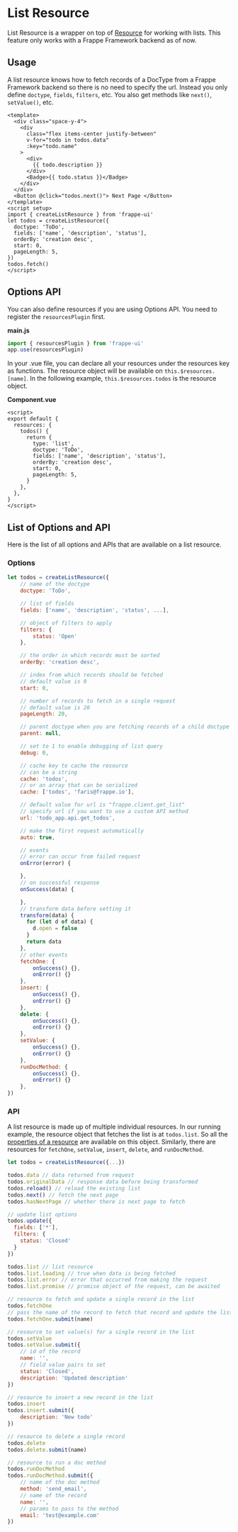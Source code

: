# List Resource

List Resource is a wrapper on top of [Resource](/resources/resource) for working
with lists. This feature only works with a Frappe Framework backend as of now.

## Usage

A list resource knows how to fetch records of a DocType from a Frappe Framework
backend so there is no need to specify the url. Instead you only define
`doctype`, `fields`, `filters`, etc. You also get methods like `next()`,
`setValue()`, etc.

```vue
<template>
  <div class="space-y-4">
    <div
      class="flex items-center justify-between"
      v-for="todo in todos.data"
      :key="todo.name"
    >
      <div>
        {{ todo.description }}
      </div>
      <Badge>{{ todo.status }}</Badge>
    </div>
  </div>
  <Button @click="todos.next()"> Next Page </Button>
</template>
<script setup>
import { createListResource } from 'frappe-ui'
let todos = createListResource({
  doctype: 'ToDo',
  fields: ['name', 'description', 'status'],
  orderBy: 'creation desc',
  start: 0,
  pageLength: 5,
})
todos.fetch()
</script>
```

## Options API

You can also define resources if you are using Options API. You need to register
the `resourcesPlugin` first.

**main.js**

```js
import { resourcesPlugin } from 'frappe-ui'
app.use(resourcesPlugin)
```

In your .vue file, you can declare all your resources under the resources key as
functions. The resource object will be available on `this.$resources.[name]`. In
the following example, `this.$resources.todos` is the resource object.

**Component.vue**

```vue
<script>
export default {
  resources: {
    todos() {
      return {
        type: 'list',
        doctype: 'ToDo',
        fields: ['name', 'description', 'status'],
        orderBy: 'creation desc',
        start: 0,
        pageLength: 5,
      }
    },
  },
}
</script>
```

## List of Options and API

Here is the list of all options and APIs that are available on a list resource.

### Options

```js
let todos = createListResource({
    // name of the doctype
    doctype: 'ToDo',

    // list of fields
    fields: ['name', 'description', 'status', ...],

    // object of filters to apply
    filters: {
        status: 'Open'
    },

    // the order in which records must be sorted
    orderBy: 'creation desc',

    // index from which records should be fetched
    // default value is 0
    start: 0,

    // number of records to fetch in a single request
    // default value is 20
    pageLength: 20,

    // parent doctype when you are fetching records of a child doctype
    parent: null,

    // set to 1 to enable debugging of list query
    debug: 0,

    // cache key to cache the resource
    // can be a string
    cache: 'todos',
    // or an array that can be serialized
    cache: ['todos', 'faris@frappe.io'],

    // default value for url is "frappe.client.get_list"
    // specify url if you want to use a custom API method
    url: 'todo_app.api.get_todos',

    // make the first request automatically
    auto: true,

    // events
    // error can occur from failed request
    onError(error) {

    },
    // on successful response
    onSuccess(data) {

    },
    // transform data before setting it
    transform(data) {
      for (let d of data) {
        d.open = false
      }
      return data
    },
    // other events
    fetchOne: {
        onSuccess() {},
        onError() {}
    },
    insert: {
        onSuccess() {},
        onError() {}
    },
    delete: {
        onSuccess() {},
        onError() {}
    },
    setValue: {
        onSuccess() {},
        onError() {}
    },
    runDocMethod: {
        onSuccess() {},
        onError() {}
    },
})
```

### API

A list resource is made up of multiple individual resources. In our running
example, the resource object that fetches the list is at `todos.list`. So all
the [properties of a resource](/resources/resource) are available on this
object. Similarly, there are resources for `fetchOne`, `setValue`, `insert`,
`delete`, and `runDocMethod`.

```js
let todos = createListResource({...})

todos.data // data returned from request
todos.originalData // response data before being transformed
todos.reload() // reload the existing list
todos.next() // fetch the next page
todos.hasNextPage // whether there is next page to fetch

// update list options
todos.update({
  fields: ['*'],
  filters: {
    status: 'Closed'
  }
})

todos.list // list resource
todos.list.loading // true when data is being fetched
todos.list.error // error that occurred from making the request
todos.list.promise // promise object of the request, can be awaited

// resource to fetch and update a single record in the list
todos.fetchOne
// pass the name of the record to fetch that record and update the list
todos.fetchOne.submit(name)

// resource to set value(s) for a single record in the list
todos.setValue
todos.setValue.submit({
    // id of the record
    name: '',
    // field value pairs to set
    status: 'Closed',
    description: 'Updated description'
})

// resource to insert a new record in the list
todos.insert
todos.insert.submit({
    description: 'New todo'
})

// resource to delete a single record
todos.delete
todos.delete.submit(name)

// resource to run a doc method
todos.runDocMethod
todos.runDocMethod.submit({
    // name of the doc method
    method: 'send_email',
    // name of the record
    name: '',
    // params to pass to the method
    email: 'test@example.com'
})
```
